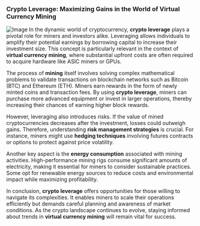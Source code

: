### Crypto Leverage: Maximizing Gains in the World of Virtual Currency Mining


![Image](https://github.com/user-attachments/assets/31692037-0104-4703-abd1-696b6a7dd41b)
In the dynamic world of cryptocurrency, **crypto leverage** plays a pivotal role for miners and investors alike. Leveraging allows individuals to amplify their potential earnings by borrowing capital to increase their investment size. This concept is particularly relevant in the context of **virtual currency mining**, where substantial upfront costs are often required to acquire hardware like ASIC miners or GPUs.

The process of **mining** itself involves solving complex mathematical problems to validate transactions on blockchain networks such as Bitcoin (BTC) and Ethereum (ETH). Miners earn rewards in the form of newly minted coins and transaction fees. By using **crypto leverage**, miners can purchase more advanced equipment or invest in larger operations, thereby increasing their chances of earning higher block rewards.

However, leveraging also introduces risks. If the value of mined cryptocurrencies decreases after the investment, losses could outweigh gains. Therefore, understanding **risk management strategies** is crucial. For instance, miners might use **hedging techniques** involving futures contracts or options to protect against price volatility.

Another key aspect is the **energy consumption** associated with mining activities. High-performance mining rigs consume significant amounts of electricity, making it essential for miners to consider sustainable practices. Some opt for renewable energy sources to reduce costs and environmental impact while maximizing profitability.

In conclusion, **crypto leverage** offers opportunities for those willing to navigate its complexities. It enables miners to scale their operations efficiently but demands careful planning and awareness of market conditions. As the crypto landscape continues to evolve, staying informed about trends in **virtual currency mining** will remain vital for success.
